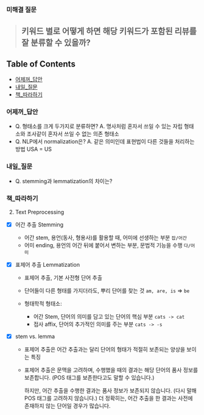### 미해결 질문
>## 키워드 별로 어떻게 하면 해당 키워드가 포함된 리뷰를 잘 분류할 수 있을까?

## Table of Contents
- [어제꺼_답안](#어제꺼_답안)
- [내일_질문](#내일_질문)
- [책_따라하기](#책_따라하기)



### 어제꺼_답안

- Q. 형태소를 크게 두가지로 분류하면?
  A. 명사처럼 혼자서 쓰일 수 있는 자립 형태소와 조사같이 혼자서 쓰일 수 없는 의존 형태소
- Q. NLP에서 normalization은?
  A. 같은 의미인데 표현법이 다른 것들을 처리하는 방법 USA = US



### 내일_질문

- Q. stemming과 lemmatization의 차이는?



### 책_따라하기

2. Text Preprocessing

  - [x] 어간 추출 Stemming

    - 어간 stem, 용언(동사, 형용사)를 활용할 때, 어미에 선생하는 부분 `잡/어간`
    - 어미 ending, 용언의 어간 뒤에 붙어서 변하는 부분, 문법적 기능을 수행 `다/어미`
    
- [x] 표제어 추출 Lemmatization

  - 표제어 추출, 기본 사전형 단어 추출

  - 단어들이 다른 형태를 가지더라도, 뿌리 단어를 찾는 것 `am, are, is` => `be`
  - 형태학적 형태소: 
    - 어간 Stem, 단어의 의미를 담고 있는 단어의 핵심 부분 `cats -> cat`
    - 접사 affix, 단어의 추가적인 의미를 주는 부분 `cats -> -s`

- [x] stem vs. lemma

  - 표제어 추출은 어간 추출과는 달리 단어의 형태가 적절히 보존되는 양상을 보이는 특징

  - 표제어 추출은 문맥을 고려하며, 수행했을 때의 결과는 해당 단어의 품사 정보를 보존합니다. (POS 태그를 보존한다고도 말할 수 있습니다.)

    하지만, 어간 추출을 수행한 결과는 품사 정보가 보존되지 않습니다. (다시 말해 POS 태그를 고려하지 않습니다.) 더 정확히는, 어간 추출을 한 결과는 사전에 존재하지 않는 단어일 경우가 많습니다.



